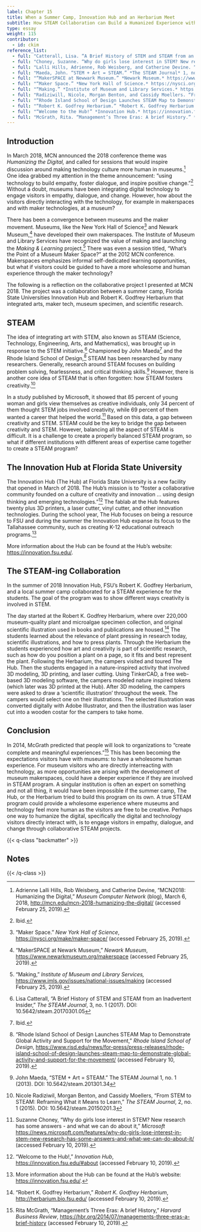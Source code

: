 ```yaml
---
label: Chapter 15
title: When a Summer Camp, Innovation Hub and an Herbarium Meet
subtitle: How STEAM Collaboration can Build a Humanized Experience with Technology
type: essay
weight: 115
contributor:
  - id: ckim
reference_list:
  - full: "Catterall, Lisa. “A Brief History of STEM and STEAM from an Inadvertent Insider.” *The STEAM Journal.* 3, no. 1 (2017). DOI: 10.5642/steam.20170301.05 (accessed February 10, 2019)."
  - full: "Choney, Suzanne. “Why do girls lose interest in STEM? New research has some answers - and what we can do about it.” *Microsoft.* https://news.microsoft.com/features/why-do-girls-lose-interest-in-stem-new-research-has-some-answers-and-what-we-can-do-about-it/ (accessed February 10, 2019)."
  - full: "Lalli Hills, Adrienne, Rob Weisberg, and Catherine Devine. “MCN2018: Humanizing the Digital.” *Museum Computer Network* (blog), March 6, 2018. http://mcn.edu/mcn-2018-humanizing-the-digital/ (accessed February 10, 2019)."
  - full: "Maeda, John. “STEM + Art = STEAM.” *The STEAM Journal* 1, no. 1 (2013). DOI: 10.5642/steam.201301.34 (accessed February 10, 2019)."
  - full: "“MakerSPACE at Newwark Museum.” *Newark Museum.* https://www.newarkmuseum.org/makerspace (accessed February 10, 2019)."
  - full: "“Maker Space.” *New York Hall of Science.* https://nysci.org/make/maker-space/ (accessed February 10, 2019)."
  - full: "“Making.” *Institute of Museum and Library Services.* https://www.imls.gov/issues/national-issues/making (accessed February 10, 2019)."
  - full: "Radiziwill, Nicole, Morgan Benton, and Cassidy Moellers. “From STEM to STEAM: Reframing What it Means to Learn.” *The STEAM Journal* 2, no. 1 (2015). DOI: 10.5642/steam.20150201.3 (accessed February 10, 2019)"
  - full: "“Rhode Island School of Design Launches STEAM Map to Demonstrate Global Activity and Support for the Movement.” *Rhode Island School of Design.* https://www.risd.edu/news/for-press/press-releases/rhode-island-school-of-design-launches-steam-map-to-demonstrate-global-activity-and-support-for-the-movement/ (accessed February 10, 2019)."
  - full: "“Robert K. Godfrey Herbarium.” *Robert K. Godfrey Herbarium.* http://herbarium.bio.fsu.edu (accessed February 10, 2019)."
  - full: "“Welcome to the Hub!” *Innovation Hub.* https://innovation.fsu.edu/#about (accessed February 10, 2019)."
  - full: "McGrath, Rita. “Management’s Three Eras: A brief History.” *Harvard Business Review*. https://hbr.org/2014/07/managements-three-eras-a-brief-history (accessed February 10, 2019)."
---
```


## Introduction

In March 2018, MCN announced the 2018 conference theme was *Humanizing the Digital,* and called for sessions that would inspire discussion around making technology culture more human in museums.[^1] One idea grabbed my attention in the theme announcement: “using technology to build empathy, foster dialogue, and inspire positive change.”[^2] Without a doubt, museums have been integrating digital technology to engage visitors in empathy, dialogue, and change. However, how about the visitors directly interacting with the technology, for example in makerspaces and with maker technologies, at a museum?

There has been a convergence between museums and the maker movement. Museums, like the New York Hall of Science[^3] and Newark Museum,[^4] have developed their own makerspaces. The Institute of Museum and Library Services have recognized the value of making and launching the *Making & Learning* project.[^5] There was even a session titled, “What’s the Point of a Museum Maker Space?” at the 2012 MCN conference. Makerspaces emphasizes informal self-dedicated learning opportunities, but what if visitors could be guided to have a more wholesome and human experience through the maker technology?

The following is a reflection on the collaborative project I presented at MCN 2018. The project was a collaboration between a summer camp, Florida State Universities Innovation Hub and Robert K. Godfrey Herbarium that integrated arts, maker tech, museum specimen, and scientific research.

## STEAM

The idea of integrating art with STEM, also known as STEAM (Science, Technology, Engineering, Arts, and Mathematics), was brought up in response to the STEM initiative.[^6] Championed by John Maeda[^7] and the Rhode Island School of Design,[^8] STEAM has been researched by many researchers. Generally, research around STEAM focuses on building problem solving, fearlessness, and critical thinking skills.[^9] However, there is another core idea of STEAM that is often forgotten: how STEAM fosters creativity.[^10]

In a study published by Microsoft, it showed that 85 percent of young woman and girls view themselves as creative individuals, only 34 percent of them thought STEM jobs involved creativity, while 69 percent of them wanted a career that helped the world.[^11] Based on this data, a gap between creativity and STEM. STEAM could be the key to bridge the gap between creativity and STEM. However, balancing all the aspect of STEAM is difficult. It is a challenge to create a properly balanced STEAM program, so what if different institutions with different areas of expertise came together to create a STEAM program?

## The Innovation Hub at Florida State University

The Innovation Hub (The Hub) at Florida State University is a new facility that opened in March of 2018. The Hub’s mission is to “foster a collaborative community founded on a culture of creativity and innovation … using design thinking and emerging technologies.”[^12] The fablab at the Hub features twenty plus 3D printers, a laser cutter, vinyl cutter, and other innovation technologies. During the school year, The Hub focuses on being a resource to FSU and during the summer the Innovation Hub expanse its focus to the Tallahassee community, such as creating K-12 educational outreach programs.[^13]

More information about the Hub can be found at the Hub’s website: https://innovation.fsu.edu/.

## The STEAM-ing Collaboration

In the summer of 2018 Innovation Hub, FSU’s Robert K. Godfrey Herbarium, and a local summer camp collaborated for a STEAM experience for the students. The goal of the program was to show different ways creativity is involved in STEM.

The day started at the Robert K. Godfrey Herbarium, where over 220,000 museum-quality plant and microalgae specimen collection, and original scientific illustration used in books and publications are housed.[^14] The students learned about the relevance of plant pressing in research today, scientific illustrations, and how to press plants. Through the Herbarium the students experienced how art and creativity is part of scientific research, such as how do you position a plant on a page, so it fits and best represent the plant. Following the Herbarium, the campers visited and toured The Hub. Then the students engaged in a nature-inspired activity that involved 3D modeling, 3D printing, and laser cutting. Using TinkerCAD, a free web-based 3D modeling software, the campers modeled nature inspired tokens (which later was 3D printed at the Hub). After 3D modeling, the campers were asked to draw a ‘scientific illustration’ throughout the week. The campers would select one on their illustrations. The selected illustration was converted digitally with Adobe Illustrator, and then the illustration was laser cut into a wooden costar for the campers to take home.

## Conclusion

In 2014, McGrath predicted that people will look to organizations to “create complete and meaningful experiences.”[^15] This has been becoming the expectations visitors have with museums: to have a wholesome human experience. For museum visitors who are directly interreacting with technology, as more opportunities are arising with the development of museum makerspaces, could have a deeper experience if they are involved in STEAM program. A singular institution is often an expert on something and not all thing, it would have been impossible if the summer camp, The Hub, or the Herbarium tried to build this program on its own. A true STEAM program could provide a wholesome experience where museums and technology feel more human as the visitors are free to be creative. Perhaps one way to humanize the digital, specifically the digital and technology visitors directly interact with, is to engage visitors in empathy, dialogue, and change through collaborative STEAM projects.

{{< q-class "backmatter" >}}
## Notes
{{< /q-class >}}

[^1]: Adrienne Lalli Hills, Rob Weisberg, and Catherine Devine, “MCN2018: Humanizing the Digital,” *Museum Computer Network* (blog), March 6, 2018, http://mcn.edu/mcn-2018-humanizing-the-digital/ (accessed February 25, 2019).

[^2]: Ibid.

[^3]: “Maker Space.” *New York Hall of Science*, https://nysci.org/make/maker-space/ (accessed February 25, 2019).

[^4]: “MakerSPACE at Newark Museum,” *Newark Museum*, https://www.newarkmuseum.org/makerspace (accessed February 25, 2019).

[^5]: “Making,” *Institute of Museum and Library Services,* https://www.imls.gov/issues/national-issues/making (accessed February 25, 2019).

[^6]: Lisa Catterall, “A Brief History of STEM and STEAM from an Inadvertent Insider,” *The STEAM Journal*, 3, no. 1 (2017). DOI: 10.5642/steam.20170301.05

[^7]: Ibid.

[^8]:  “Rhode Island School of Design Launches STEAM Map to Demonstrate Global Activity and Support for the Movement,” *Rhode Island School of Design*, https://www.risd.edu/news/for-press/press-releases/rhode-island-school-of-design-launches-steam-map-to-demonstrate-global-activity-and-support-for-the-movement/ (accessed February 10, 2019).

[^9]: John Maeda, “STEM + Art = STEAM.” The STEAM Journal 1, no. 1 (2013). DOI: 10.5642/steam.201301.34

[^10]: Nicole Radiziwil, Morgan Benton, and Cassidy Moellers, “From STEM to STEAM: Reframing What it Means to Learn,” *The STEAM Journal*, 2, no. 1 (2015). DOI: 10.5642/steam.20150201.3

[^11]: Suzanne Choney, “Why do girls lose interest in STEM? New research has some answers - and what we can do about it,” *Microsoft* https://news.microsoft.com/features/why-do-girls-lose-interest-in-stem-new-research-has-some-answers-and-what-we-can-do-about-it/ (accessed February 10, 2019).

[^12]: “Welcome to the Hub!,” *Innovation Hub*, https://innovation.fsu.edu/#about (accessed February 10, 2019).

[^13]: More information about the Hub can be found at the Hub’s website:
https://innovation.fsu.edu/.

[^14]: “Robert K. Godfrey Herbarium,” *Robert K. Godfrey Herbarium*, http://herbarium.bio.fsu.edu/ (accessed February 10, 2019).

[^15]: Rita McGrath, “Management’s Three Eras: A brief History,” *Harvard Business Review*, https://hbr.org/2014/07/managements-three-eras-a-brief-history (accessed February 10, 2019).
